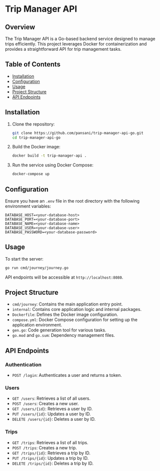 # Trip Manager API

## Overview

The Trip Manager API is a Go-based backend service designed to manage trips efficiently. This project leverages Docker for containerization and provides a straightforward API for trip management tasks.

## Table of Contents

- [Installation](#installation)
- [Configuration](#configuration)
- [Usage](#usage)
- [Project Structure](#project-structure)
- [API Endpoints](#api-endpoints)

## Installation

1. Clone the repository:
    ```sh
    git clone https://github.com/pansani/trip-manager-api-go.git
    cd trip-manager-api-go
    ```

2. Build the Docker image:
    ```sh
    docker build -t trip-manager-api .
    ```

3. Run the service using Docker Compose:
    ```sh
    docker-compose up
    ```

## Configuration

Ensure you have an `.env` file in the root directory with the following environment variables:

```env
DATABASE_HOST=<your-database-host>
DATABASE_PORT=<your-database-port>
DATABASE_NAME=<your-database-name>
DATABASE_USER=<your-database-user>
DATABASE_PASSWORD=<your-database-password>
```

## Usage

To start the server:
```sh
go run cmd/journey/journey.go
```

API endpoints will be accessible at `http://localhost:8080`.

## Project Structure

- `cmd/journey`: Contains the main application entry point.
- `internal`: Contains core application logic and internal packages.
- `Dockerfile`: Defines the Docker image configuration.
- `compose.yml`: Docker Compose configuration for setting up the application environment.
- `gen.go`: Code generation tool for various tasks.
- `go.mod` and `go.sum`: Dependency management files.

## API Endpoints

### Authentication
- `POST /login`: Authenticates a user and returns a token.

### Users
- `GET /users`: Retrieves a list of all users.
- `POST /users`: Creates a new user.
- `GET /users/{id}`: Retrieves a user by ID.
- `PUT /users/{id}`: Updates a user by ID.
- `DELETE /users/{id}`: Deletes a user by ID.

### Trips
- `GET /trips`: Retrieves a list of all trips.
- `POST /trips`: Creates a new trip.
- `GET /trips/{id}`: Retrieves a trip by ID.
- `PUT /trips/{id}`: Updates a trip by ID.
- `DELETE /trips/{id}`: Deletes a trip by ID.
